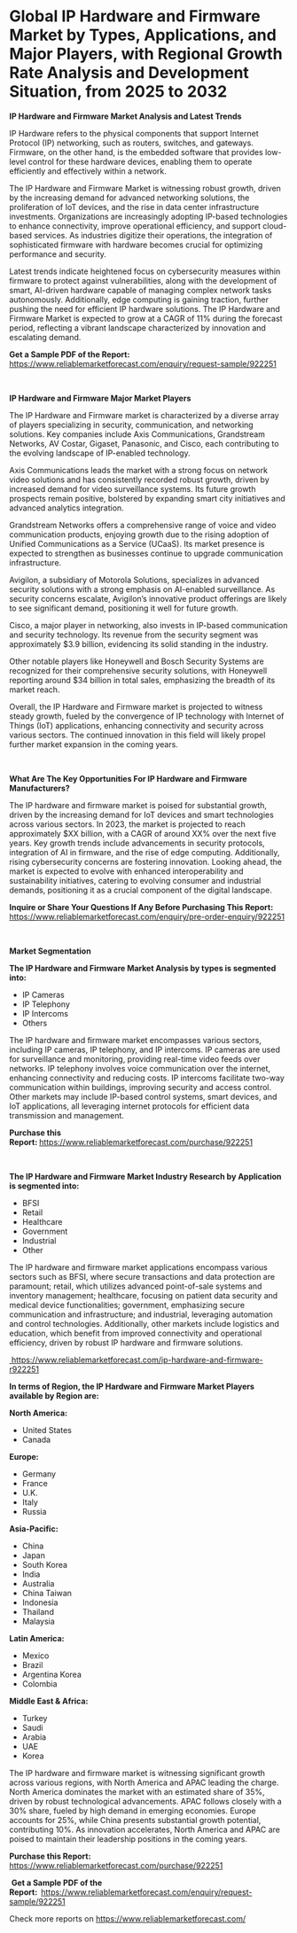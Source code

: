 <p><h1>Global IP Hardware and Firmware Market by Types, Applications, and Major Players, with Regional Growth Rate Analysis and Development Situation, from 2025 to 2032</h1></p><p><strong>IP Hardware and Firmware Market Analysis and Latest Trends</strong></p>
<p><p>IP Hardware refers to the physical components that support Internet Protocol (IP) networking, such as routers, switches, and gateways. Firmware, on the other hand, is the embedded software that provides low-level control for these hardware devices, enabling them to operate efficiently and effectively within a network.</p><p>The IP Hardware and Firmware Market is witnessing robust growth, driven by the increasing demand for advanced networking solutions, the proliferation of IoT devices, and the rise in data center infrastructure investments. Organizations are increasingly adopting IP-based technologies to enhance connectivity, improve operational efficiency, and support cloud-based services. As industries digitize their operations, the integration of sophisticated firmware with hardware becomes crucial for optimizing performance and security.</p><p>Latest trends indicate heightened focus on cybersecurity measures within firmware to protect against vulnerabilities, along with the development of smart, AI-driven hardware capable of managing complex network tasks autonomously. Additionally, edge computing is gaining traction, further pushing the need for efficient IP hardware solutions. The IP Hardware and Firmware Market is expected to grow at a CAGR of 11% during the forecast period, reflecting a vibrant landscape characterized by innovation and escalating demand.</p></p>
<p><strong>Get a Sample PDF of the Report:&nbsp;</strong> <a href="https://www.reliablemarketforecast.com/enquiry/request-sample/922251?utm_campaign=2316&utm_medium=2&utm_source=Github&utm_content=ia&utm_term=06042025&utm_id=ip-hardware-and-firmware">https://www.reliablemarketforecast.com/enquiry/request-sample/922251</a></p>
<p>&nbsp;</p>
<p><strong>IP Hardware and Firmware Major Market Players</strong></p>
<p><p>The IP Hardware and Firmware market is characterized by a diverse array of players specializing in security, communication, and networking solutions. Key companies include Axis Communications, Grandstream Networks, AV Costar, Gigaset, Panasonic, and Cisco, each contributing to the evolving landscape of IP-enabled technology.</p><p>Axis Communications leads the market with a strong focus on network video solutions and has consistently recorded robust growth, driven by increased demand for video surveillance systems. Its future growth prospects remain positive, bolstered by expanding smart city initiatives and advanced analytics integration.</p><p>Grandstream Networks offers a comprehensive range of voice and video communication products, enjoying growth due to the rising adoption of Unified Communications as a Service (UCaaS). Its market presence is expected to strengthen as businesses continue to upgrade communication infrastructure.</p><p>Avigilon, a subsidiary of Motorola Solutions, specializes in advanced security solutions with a strong emphasis on AI-enabled surveillance. As security concerns escalate, Avigilon’s innovative product offerings are likely to see significant demand, positioning it well for future growth.</p><p>Cisco, a major player in networking, also invests in IP-based communication and security technology. Its revenue from the security segment was approximately $3.9 billion, evidencing its solid standing in the industry.</p><p>Other notable players like Honeywell and Bosch Security Systems are recognized for their comprehensive security solutions, with Honeywell reporting around $34 billion in total sales, emphasizing the breadth of its market reach.</p><p>Overall, the IP Hardware and Firmware market is projected to witness steady growth, fueled by the convergence of IP technology with Internet of Things (IoT) applications, enhancing connectivity and security across various sectors. The continued innovation in this field will likely propel further market expansion in the coming years.</p></p>
<p>&nbsp;</p>
<p><strong>What Are The Key Opportunities For IP Hardware and Firmware Manufacturers?</strong></p>
<p><p>The IP hardware and firmware market is poised for substantial growth, driven by the increasing demand for IoT devices and smart technologies across various sectors. In 2023, the market is projected to reach approximately $XX billion, with a CAGR of around XX% over the next five years. Key growth trends include advancements in security protocols, integration of AI in firmware, and the rise of edge computing. Additionally, rising cybersecurity concerns are fostering innovation. Looking ahead, the market is expected to evolve with enhanced interoperability and sustainability initiatives, catering to evolving consumer and industrial demands, positioning it as a crucial component of the digital landscape.</p></p>
<p><strong>Inquire or Share Your Questions If Any Before Purchasing This Report:</strong> <a href="https://www.reliablemarketforecast.com/enquiry/pre-order-enquiry/922251?utm_campaign=2316&utm_medium=2&utm_source=Github&utm_content=ia&utm_term=06042025&utm_id=ip-hardware-and-firmware">https://www.reliablemarketforecast.com/enquiry/pre-order-enquiry/922251</a></p>
<p>&nbsp;</p>
<p><strong>Market Segmentation</strong></p>
<p><strong>The IP Hardware and Firmware Market Analysis by types is segmented into:</strong></p>
<p><ul><li>IP Cameras</li><li>IP Telephony</li><li>IP Intercoms</li><li>Others</li></ul></p>
<p><p>The IP hardware and firmware market encompasses various sectors, including IP cameras, IP telephony, and IP intercoms. IP cameras are used for surveillance and monitoring, providing real-time video feeds over networks. IP telephony involves voice communication over the internet, enhancing connectivity and reducing costs. IP intercoms facilitate two-way communication within buildings, improving security and access control. Other markets may include IP-based control systems, smart devices, and IoT applications, all leveraging internet protocols for efficient data transmission and management.</p></p>
<p><strong>Purchase this Report:&nbsp;</strong><a href="https://www.reliablemarketforecast.com/purchase/922251?utm_campaign=2316&utm_medium=2&utm_source=Github&utm_content=ia&utm_term=06042025&utm_id=ip-hardware-and-firmware">https://www.reliablemarketforecast.com/purchase/922251</a></p>
<p>&nbsp;</p>
<p><strong>The IP Hardware and Firmware Market Industry Research by Application is segmented into:</strong></p>
<p><ul><li>BFSI</li><li>Retail</li><li>Healthcare</li><li>Government</li><li>Industrial</li><li>Other</li></ul></p>
<p><p>The IP hardware and firmware market applications encompass various sectors such as BFSI, where secure transactions and data protection are paramount; retail, which utilizes advanced point-of-sale systems and inventory management; healthcare, focusing on patient data security and medical device functionalities; government, emphasizing secure communication and infrastructure; and industrial, leveraging automation and control technologies. Additionally, other markets include logistics and education, which benefit from improved connectivity and operational efficiency, driven by robust IP hardware and firmware solutions.</p></p>
<p><a href="https://www.reliablemarketforecast.com/ip-hardware-and-firmware-r922251?utm_campaign=2316&utm_medium=2&utm_source=Github&utm_content=ia&utm_term=06042025&utm_id=ip-hardware-and-firmware">&nbsp;https://www.reliablemarketforecast.com/ip-hardware-and-firmware-r922251</a></p>
<p><strong>In terms of Region, the IP Hardware and Firmware Market Players available by Region are:</strong></p>
<p>
    <p> <strong> North America: </strong>
        <ul>
            <li>United States</li>
            <li>Canada</li>
        </ul>
        </p> 
    <p> <strong> Europe: </strong>
        <ul>
            <li>Germany</li>
            <li>France</li>
            <li>U.K.</li>
            <li>Italy</li>
            <li>Russia</li>
        </ul>
        </p> 
    <p> <strong> Asia-Pacific: </strong>
        <ul>
            <li>China</li>
            <li>Japan</li>
            <li>South Korea</li>
            <li>India</li>
            <li>Australia</li>
            <li>China Taiwan</li>
            <li>Indonesia</li>
            <li>Thailand</li>
            <li>Malaysia</li>
        </ul>
        </p> 
    <p> <strong> Latin America: </strong>
        <ul>
            <li>Mexico</li>
            <li>Brazil</li>
            <li>Argentina Korea</li>
            <li>Colombia</li>
        </ul>
        </p> 
    <p> <strong> Middle East & Africa: </strong>
        <ul>
            <li>Turkey</li>
            <li>Saudi</li>
            <li>Arabia</li>
            <li>UAE</li>
            <li>Korea</li>
        </ul>
    </p>
    </p>
<p><p>The IP hardware and firmware market is witnessing significant growth across various regions, with North America and APAC leading the charge. North America dominates the market with an estimated share of 35%, driven by robust technological advancements. APAC follows closely with a 30% share, fueled by high demand in emerging economies. Europe accounts for 25%, while China presents substantial growth potential, contributing 10%. As innovation accelerates, North America and APAC are poised to maintain their leadership positions in the coming years.</p></p>
<p><strong>Purchase this Report: </strong><a href="https://www.reliablemarketforecast.com/purchase/922251?utm_campaign=2316&utm_medium=2&utm_source=Github&utm_content=ia&utm_term=06042025&utm_id=ip-hardware-and-firmware">https://www.reliablemarketforecast.com/purchase/922251</a></p>
<p>&nbsp;<strong>Get a Sample PDF of the Report:&nbsp;&nbsp;</strong><a href="https://www.reliablemarketforecast.com/enquiry/request-sample/922251?utm_campaign=2316&utm_medium=2&utm_source=Github&utm_content=ia&utm_term=06042025&utm_id=ip-hardware-and-firmware">https://www.reliablemarketforecast.com/enquiry/request-sample/922251</a></p>
<p><strong></strong></p>
<p>Check more reports on <a href="https://www.reliablemarketforecast.com/?utm_campaign=2316&utm_medium=2&utm_source=Github&utm_content=ia&utm_term=06042025&utm_id=ip-hardware-and-firmware">https://www.reliablemarketforecast.com/</a></p>